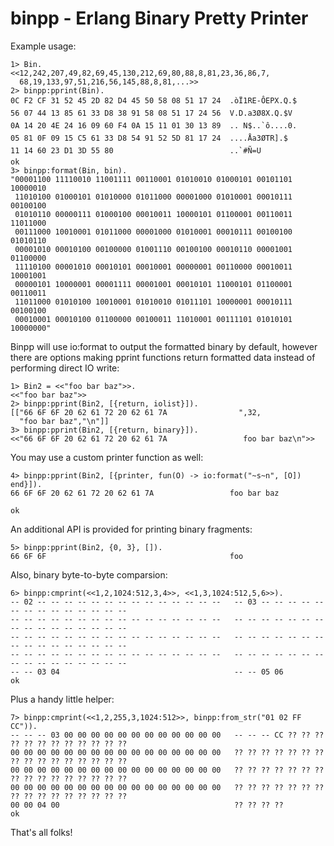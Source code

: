binpp - Erlang Binary Pretty Printer
===================================

Example usage:

    1> Bin.
    <<12,242,207,49,82,69,45,130,212,69,80,88,8,81,23,36,86,7,
      68,19,133,97,51,216,56,145,88,8,81,...>>
    2> binpp:pprint(Bin).
    0C F2 CF 31 52 45 2D 82 D4 45 50 58 08 51 17 24  .òÏ1RE-ÔEPX.Q.$
    56 07 44 13 85 61 33 D8 38 91 58 08 51 17 24 56  V.D.a3Ø8X.Q.$V
    0A 14 20 4E 24 16 09 60 F4 0A 15 11 01 30 13 89  .. N$..`ô....0.
    05 81 0F 09 15 C5 61 33 D8 54 91 52 5D 81 17 24  ....Åa3ØTR].$
    11 14 60 23 D1 3D 55 80                          ..`#Ñ=U
    ok
    3> binpp:format(Bin, bin).
    "00001100 11110010 11001111 00110001 01010010 01000101 00101101 10000010
     11010100 01000101 01010000 01011000 00001000 01010001 00010111 00100100
     01010110 00000111 01000100 00010011 10000101 01100001 00110011 11011000
     00111000 10010001 01011000 00001000 01010001 00010111 00100100 01010110
     00001010 00010100 00100000 01001110 00100100 00010110 00001001 01100000
     11110100 00001010 00010101 00010001 00000001 00110000 00010011 10001001
     00000101 10000001 00001111 00001001 00010101 11000101 01100001 00110011
     11011000 01010100 10010001 01010010 01011101 10000001 00010111 00100100
     00010001 00010100 01100000 00100011 11010001 00111101 01010101 10000000"

Binpp will use io:format to output the formatted binary by default, however
there are options making pprint functions return formatted data instead
of performing direct IO write:

    1> Bin2 = <<"foo bar baz">>.
    <<"foo bar baz">>
    2> binpp:pprint(Bin2, [{return, iolist}]).
    [["66 6F 6F 20 62 61 72 20 62 61 7A                ",32,
      "foo bar baz","\n"]]
    3> binpp:pprint(Bin2, [{return, binary}]).
    <<"66 6F 6F 20 62 61 72 20 62 61 7A                 foo bar baz\n">>

You may use a custom printer function as well:

    4> binpp:pprint(Bin2, [{printer, fun(O) -> io:format("~s~n", [O]) end}]).
    66 6F 6F 20 62 61 72 20 62 61 7A                 foo bar baz

    ok

An additional API is provided for printing binary fragments:

    5> binpp:pprint(Bin2, {0, 3}, []).
    66 6F 6F                                         foo

Also, binary byte-to-byte comparsion:

    6> binpp:cmprint(<<1,2,1024:512,3,4>>, <<1,3,1024:512,5,6>>).
    -- 02 -- -- -- -- -- -- -- -- -- -- -- -- -- --   -- 03 -- -- -- -- -- -- -- -- -- -- -- -- -- --
    -- -- -- -- -- -- -- -- -- -- -- -- -- -- -- --   -- -- -- -- -- -- -- -- -- -- -- -- -- -- -- --
    -- -- -- -- -- -- -- -- -- -- -- -- -- -- -- --   -- -- -- -- -- -- -- -- -- -- -- -- -- -- -- --
    -- -- -- -- -- -- -- -- -- -- -- -- -- -- -- --   -- -- -- -- -- -- -- -- -- -- -- -- -- -- -- --
    -- -- 03 04                                       -- -- 05 06
    ok

Plus a handy little helper:

    7> binpp:cmprint(<<1,2,255,3,1024:512>>, binpp:from_str("01 02 FF CC")).
    -- -- -- 03 00 00 00 00 00 00 00 00 00 00 00 00   -- -- -- CC ?? ?? ?? ?? ?? ?? ?? ?? ?? ?? ?? ??
    00 00 00 00 00 00 00 00 00 00 00 00 00 00 00 00   ?? ?? ?? ?? ?? ?? ?? ?? ?? ?? ?? ?? ?? ?? ?? ??
    00 00 00 00 00 00 00 00 00 00 00 00 00 00 00 00   ?? ?? ?? ?? ?? ?? ?? ?? ?? ?? ?? ?? ?? ?? ?? ??
    00 00 00 00 00 00 00 00 00 00 00 00 00 00 00 00   ?? ?? ?? ?? ?? ?? ?? ?? ?? ?? ?? ?? ?? ?? ?? ??
    00 00 04 00                                       ?? ?? ?? ??
    ok

That's all folks!
